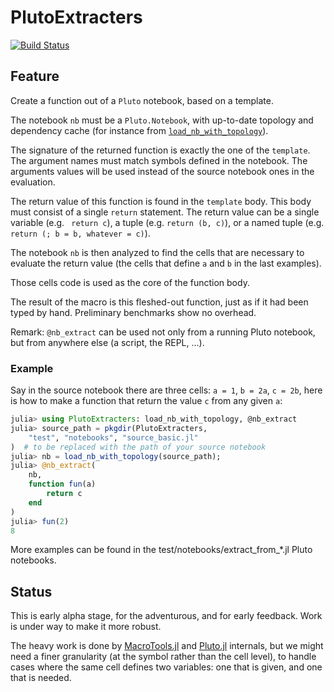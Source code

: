# PlutoExtracters

[![Build Status](https://github.com/ederag/PlutoExtracters.jl/actions/workflows/CI.yml/badge.svg?branch=master)](https://github.com/ederag/PlutoExtracters.jl/actions/workflows/CI.yml?query=branch%3Amaster)

## Feature

Create a function out of a `Pluto` notebook, based on a template.

The notebook `nb` must be a `Pluto.Notebook`,
with up-to-date topology and dependency cache
(for instance from [`load_nb_with_topology`](@ref)).

The signature of the returned function is exactly the one of the `template`.
The argument names must match symbols defined in the notebook.
The arguments values will be used instead of the source notebook ones
in the evaluation.

The return value of this function is found in the `template` body.
This body must consist of a single `return` statement.
The return value can be a single variable (e.g. ` return c`),
a tuple (e.g. `return (b, c)`), or a named tuple (e.g. `return (; b = b, whatever = c)`).

The notebook `nb` is then analyzed to find the cells that are necessary
to evaluate the return value
(the cells that define `a` and `b` in the last examples).

Those cells code is used as the core of the function body.

The result of the macro is this fleshed-out function,
just as if it had been typed by hand.
Preliminary benchmarks show no overhead.

Remark: `@nb_extract` can be used not only from a running Pluto notebook,
but from anywhere else (a script, the REPL, ...).

### Example
Say in the source notebook there are three cells: `a = 1`, `b = 2a`, `c = 2b`,
here is how to make a function that return the value `c` from any given `a`:
```julia
julia> using PlutoExtracters: load_nb_with_topology, @nb_extract
julia> source_path = pkgdir(PlutoExtracters,
	"test", "notebooks", "source_basic.jl"
)  # to be replaced with the path of your source notebook
julia> nb = load_nb_with_topology(source_path);
julia> @nb_extract(
	nb,
	function fun(a)
		return c
	end
)
julia> fun(2)
8
```

More examples can be found in the test/notebooks/extract_from_*.jl Pluto notebooks.


## Status

This is early alpha stage, for the adventurous, and for early feedback.
Work is under way to make it more robust.

The heavy work is done by
[MacroTools.jl](https://github.com/FluxML/MacroTools.jl)
and [Pluto.jl](https://github.com/fonsp/Pluto.jl) internals,
but we might need a finer granularity (at the symbol rather than the cell level),
to handle cases where the same cell defines two variables:
one that is given, and one that is needed.
